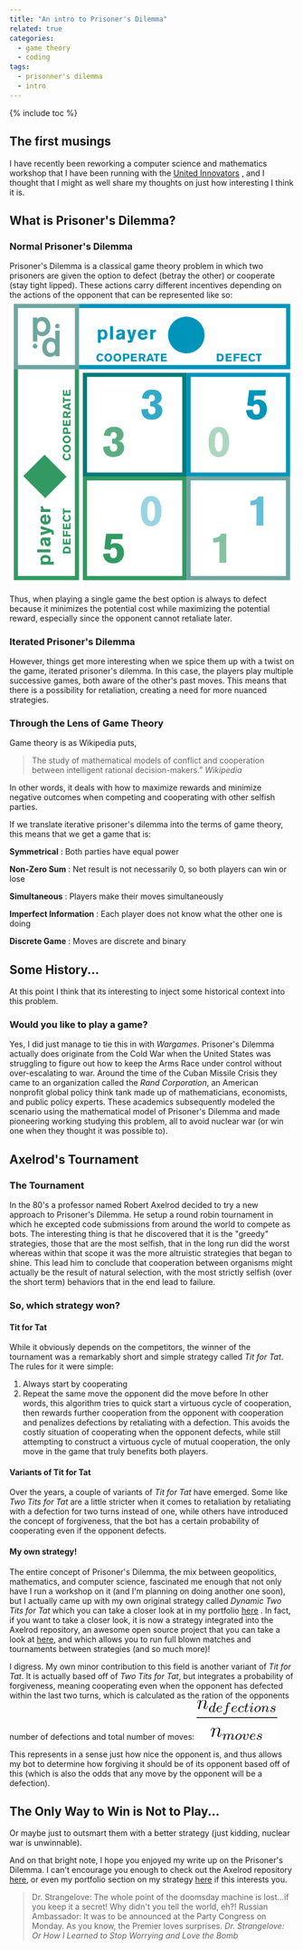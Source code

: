 ```yaml
---
title: "An intro to Prisoner's Dilemma"
related: true
categories:
  - game theory
  - coding
tags:
  - prisonner's dilemma
  - intro
---
```

{% include toc %}
## The first musings
I have recently been reworking a computer science and mathematics workshop that I have been running with the [United Innovators](/portfolio/united-innovators/) , and I thought that I might as well share my thoughts on just how interesting I think it is.

## What is Prisoner's Dilemma?
### Normal Prisoner's Dilemma
Prisoner's Dilemma is a classical game theory problem in which two prisoners are given the option to defect (betray the other) or cooperate (stay tight lipped). These actions carry different incentives depending on the actions of the opponent that can be represented like so:
![Different consequences for actions](/assets/images/pd-teaser.png  "Different consequences for actions")

Thus, when playing a single game the best option is always to defect because it minimizes the potential cost while maximizing the potential reward, especially since the opponent cannot retaliate later.

### Iterated Prisoner's Dilemma
However, things get more interesting when we spice them up with a twist on the game, iterated prisoner's dilemma. In this case, the players play multiple successive games, both aware of the other's past moves. This means that there is a possibility for retaliation, creating a need for more nuanced strategies.

### Through the Lens of Game Theory
Game theory is as Wikipedia puts,
>The study of mathematical models of conflict and cooperation between intelligent rational decision-makers.”
> <cite>Wikipedia</cite>

In other words, it deals with how to  maximize rewards and minimize negative outcomes when competing and cooperating with other selfish parties.

If we translate iterative prisoner's dilemma into the terms of game theory, this means that we get a game that is:

**Symmetrical**
:   Both parties have equal power

**Non-Zero Sum**
:    Net result is not necessarily 0, so both players can win or lose

**Simultaneous**
:    Players make their moves simultaneously

**Imperfect Information**
:    Each player does not know what the other one is doing

**Discrete Game**
:    Moves are discrete and binary

## Some History...
At this point I think that its interesting to inject some historical context into this problem.

### Would you like to play a game? 
Yes, I did just manage to tie this in with *Wargames*. Prisoner's Dilemma actually does originate from the Cold War when the United States was struggling to figure out how to keep the Arms Race under control without over-escalating to war. Around the time of the Cuban Missile Crisis they came to an organization called the *Rand Corporation*, an American nonprofit global policy think tank made up of mathematicians, economists, and public policy experts. These academics subsequently modeled the scenario  using the mathematical model of Prisoner's Dilemma and made pioneering working studying this problem, all to avoid nuclear war (or win one when they thought it was possible to).

## Axelrod's Tournament
### The Tournament
In the 80's a professor named Robert Axelrod decided to try a new approach to Prisoner's Dilemma. He setup a round robin tournament in which he excepted code submissions from around the world to compete as bots. The interesting thing is that he discovered that it is the "greedy" strategies, those that are the most selfish, that in the long run did the worst whereas within that scope it was the more altruistic strategies that began to shine. This lead him to conclude that cooperation between organisms might actually be the result of natural selection, with the most strictly selfish (over the short term) behaviors that in the end lead to failure. 

### So, which strategy won?
#### Tit for Tat
While it obviously depends on the competitors, the winner of the tournament was a remarkably short and simple strategy called *Tit for Tat*. The rules for it were simple:
1. Always start by cooperating
2. Repeat the same move the opponent did the move before
In other words, this algorithm tries to quick start a virtuous cycle of cooperation, then rewards further cooperation from the opponent with cooperation and penalizes defections by retaliating with a defection. This avoids the costly situation of cooperating when the opponent defects, while still attempting to construct a virtuous cycle of mutual cooperation, the only move in the game that truly benefits both players.

#### Variants of Tit for Tat
 Over the years, a couple of variants of *Tit for Tat* have emerged. Some like *Two Tits for Tat* are a little stricter when it comes to retaliation by retaliating with a defection for two turns instead of one, while others have introduced the concept of forgiveness, that the bot has a certain probability of cooperating even if the opponent defects.

#### My own strategy!
The entire concept of Prisoner's Dilemma, the mix between geopolitics, mathematics, and computer science, fascinated me enough that not only have I run a workshop on it (and  I'm planning on doing another one soon), but I actually came up with my own original strategy called *Dynamic Two Tits for Tat* which  you can take a closer look at in my portfolio [here](/portfolio/Axelrod-strategy/) . In fact, if you want to take a closer look, it is now a strategy integrated into the Axelrod repository, an awesome open source project that you can take a look at [here](https://github.com/Axelrod-Python/Axelrod), and which allows you to run full blown matches and tournaments between strategies (and so much more)! 

I digress. My own minor contribution to this field is another variant of *Tit for Tat*. It  is actually based off of *Two Tits for Tat*, but integrates a probability of forgiveness, meaning cooperating even when the opponent has defected within the last two turns, which is calculated as the ration of the opponents number of defections and total number of moves: 
![number of defections over total number of moves](/assets/images/forgiveness.svg  "Calculation of forgiveness")

This represents in a sense just how nice the opponent is, and thus allows my bot to determine how forgiving it should be of its opponent based off of this (which is also the odds that any move by the opponent will be a defection).

## The Only Way to Win is Not to Play...
Or maybe just to outsmart them with a better strategy (just kidding, nuclear war is unwinnable). 

And on that bright note, I hope you enjoyed my write up on the Prisoner's Dilemma. I can't encourage you enough to check out the Axelrod repository [here](https://github.com/Axelrod-Python/Axelrod), or even my portfolio section on my strategy  [here](/portfolio/Axelrod-strategy/) if this interests you.

> Dr. Strangelove: The whole point of the doomsday machine is lost...if you keep it a secret! Why didn't you tell the world, eh?!
Russian Ambassador: It was to be announced at the Party Congress on Monday. As you know, the Premier loves surprises.
> <cite>Dr. Strangelove: Or How I Learned to Stop Worrying and Love the Bomb</cite>